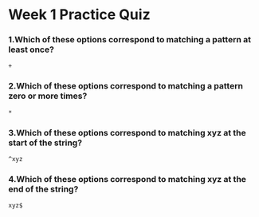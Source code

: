 # Week 1 Practice Quiz


### 1.Which of these options correspond to matching a pattern at least once?

    +


### 2.Which of these options correspond to matching a pattern zero or more times?

    *


### 3.Which of these options correspond to matching xyz at the start of the string?

    ^xyz


### 4.Which of these options correspond to matching xyz at the end of the string?

    xyz$
